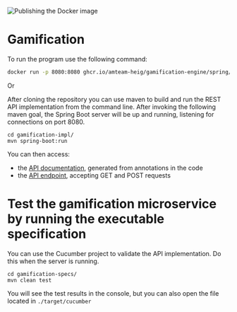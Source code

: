 ![Publishing the Docker image](https://github.com/AMTeam-Heig/Gamification-Engine/workflows/Publishing%20the%20Docker%20image/badge.svg)

# Gamification

To run the program use the following command:
```bash
docker run -p 8080:8080 ghcr.io/amteam-heig/gamification-engine/spring/gamification:latest
```
 Or 
 
After cloning the repository you can use maven to build and run the REST API implementation from the command line. After invoking the following maven goal, the Spring Boot server will be up and running, listening for connections on port 8080.

```
cd gamification-impl/
mvn spring-boot:run
```

You can then access:

* the [API documentation](http://localhost:8080/swagger-ui.html), generated from annotations in the code
* the [API endpoint](http://localhost:8080/), accepting GET and POST requests


# Test the gamification  microservice by running the executable specification

You can use the Cucumber project to validate the API implementation. Do this when the server is running.

```
cd gamification-specs/
mvn clean test
```
You will see the test results in the console, but you can also open the file located in `./target/cucumber`

